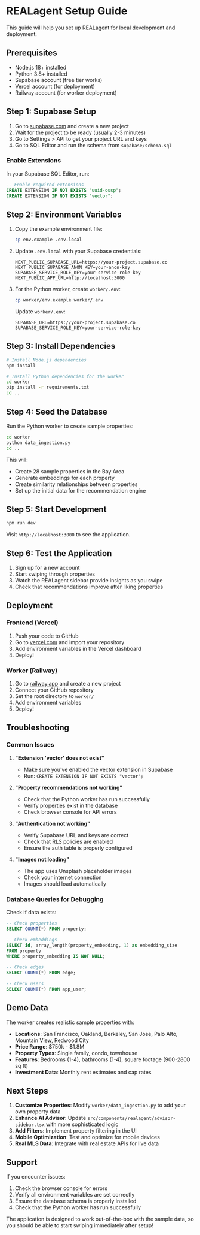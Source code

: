 # REALagent Setup Guide

This guide will help you set up REALagent for local development and deployment.

## Prerequisites

- Node.js 18+ installed
- Python 3.8+ installed
- Supabase account (free tier works)
- Vercel account (for deployment)
- Railway account (for worker deployment)

## Step 1: Supabase Setup

1. Go to [supabase.com](https://supabase.com) and create a new project
2. Wait for the project to be ready (usually 2-3 minutes)
3. Go to Settings > API to get your project URL and keys
4. Go to SQL Editor and run the schema from `supabase/schema.sql`

### Enable Extensions

In your Supabase SQL Editor, run:

```sql
-- Enable required extensions
CREATE EXTENSION IF NOT EXISTS "uuid-ossp";
CREATE EXTENSION IF NOT EXISTS "vector";
```

## Step 2: Environment Variables

1. Copy the example environment file:
   ```bash
   cp env.example .env.local
   ```

2. Update `.env.local` with your Supabase credentials:
   ```env
   NEXT_PUBLIC_SUPABASE_URL=https://your-project.supabase.co
   NEXT_PUBLIC_SUPABASE_ANON_KEY=your-anon-key
   SUPABASE_SERVICE_ROLE_KEY=your-service-role-key
   NEXT_PUBLIC_APP_URL=http://localhost:3000
   ```

3. For the Python worker, create `worker/.env`:
   ```bash
   cp worker/env.example worker/.env
   ```
   
   Update `worker/.env`:
   ```env
   SUPABASE_URL=https://your-project.supabase.co
   SUPABASE_SERVICE_ROLE_KEY=your-service-role-key
   ```

## Step 3: Install Dependencies

```bash
# Install Node.js dependencies
npm install

# Install Python dependencies for the worker
cd worker
pip install -r requirements.txt
cd ..
```

## Step 4: Seed the Database

Run the Python worker to create sample properties:

```bash
cd worker
python data_ingestion.py
cd ..
```

This will:
- Create 28 sample properties in the Bay Area
- Generate embeddings for each property
- Create similarity relationships between properties
- Set up the initial data for the recommendation engine

## Step 5: Start Development

```bash
npm run dev
```

Visit `http://localhost:3000` to see the application.

## Step 6: Test the Application

1. Sign up for a new account
2. Start swiping through properties
3. Watch the REALagent sidebar provide insights as you swipe
4. Check that recommendations improve after liking properties

## Deployment

### Frontend (Vercel)

1. Push your code to GitHub
2. Go to [vercel.com](https://vercel.com) and import your repository
3. Add environment variables in the Vercel dashboard
4. Deploy!

### Worker (Railway)

1. Go to [railway.app](https://railway.app) and create a new project
2. Connect your GitHub repository
3. Set the root directory to `worker/`
4. Add environment variables
5. Deploy!

## Troubleshooting

### Common Issues

1. **"Extension 'vector' does not exist"**
   - Make sure you've enabled the vector extension in Supabase
   - Run: `CREATE EXTENSION IF NOT EXISTS "vector";`

2. **"Property recommendations not working"**
   - Check that the Python worker has run successfully
   - Verify properties exist in the database
   - Check browser console for API errors

3. **"Authentication not working"**
   - Verify Supabase URL and keys are correct
   - Check that RLS policies are enabled
   - Ensure the auth table is properly configured

4. **"Images not loading"**
   - The app uses Unsplash placeholder images
   - Check your internet connection
   - Images should load automatically

### Database Queries for Debugging

Check if data exists:

```sql
-- Check properties
SELECT COUNT(*) FROM property;

-- Check embeddings
SELECT id, array_length(property_embedding, 1) as embedding_size 
FROM property 
WHERE property_embedding IS NOT NULL;

-- Check edges
SELECT COUNT(*) FROM edge;

-- Check users
SELECT COUNT(*) FROM app_user;
```

## Demo Data

The worker creates realistic sample properties with:

- **Locations**: San Francisco, Oakland, Berkeley, San Jose, Palo Alto, Mountain View, Redwood City
- **Price Range**: $750k - $1.8M
- **Property Types**: Single family, condo, townhouse
- **Features**: Bedrooms (1-4), bathrooms (1-4), square footage (900-2800 sq ft)
- **Investment Data**: Monthly rent estimates and cap rates

## Next Steps

1. **Customize Properties**: Modify `worker/data_ingestion.py` to add your own property data
2. **Enhance AI Advisor**: Update `src/components/realagent/advisor-sidebar.tsx` with more sophisticated logic
3. **Add Filters**: Implement property filtering in the UI
4. **Mobile Optimization**: Test and optimize for mobile devices
5. **Real MLS Data**: Integrate with real estate APIs for live data

## Support

If you encounter issues:

1. Check the browser console for errors
2. Verify all environment variables are set correctly
3. Ensure the database schema is properly installed
4. Check that the Python worker has run successfully

The application is designed to work out-of-the-box with the sample data, so you should be able to start swiping immediately after setup!
